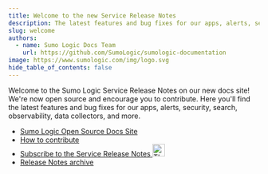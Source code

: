 ```yaml
---
title: Welcome to the new Service Release Notes
description: The latest features and bug fixes for our apps, alerts, security, search, observability, data collectors, and more.
slug: welcome
authors:
  - name: Sumo Logic Docs Team
    url: https://github.com/SumoLogic/sumologic-documentation
image: https://www.sumologic.com/img/logo.svg
hide_table_of_contents: false
---
```


Welcome to the Sumo Logic Service Release Notes on our new docs site! We're now open source and encourage you to contribute. Here you'll find the latest features and bug fixes for our apps, alerts, security, search, observability, data collectors, and more.

* [Sumo Logic Open Source Docs Site](https://help.sumologic.com)
* [How to contribute](https://help.sumologic.com/docs/contributing)
* <a href="https://help.sumologic.com/release-notes-service/rss.xml">Subscribe to the Service Release Notes <img src="https://upload.wikimedia.org/wikipedia/en/4/43/Feed-icon.svg" alt="Thumbnail icon" width="25"/></a>
* [Release Notes archive](https://help.sumologic.com/docs/releasenotesarchive)
